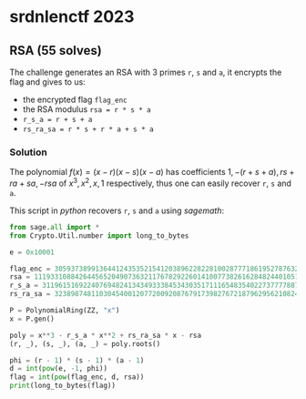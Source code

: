 # srdnlenctf 2023

## RSA (55 solves)

The challenge generates an RSA with 3 primes `r`, `s` and `a`, it encrypts the flag and gives to us: 

- the encrypted flag `flag_enc`
- the RSA modulus `rsa = r * s * a`
- `r_s_a = r + s + a`
- `rs_ra_sa = r * s + r * a + s * a`

### Solution

The polynomial $f(x) = (x - r)(x - s)(x - a)$ has coefficients $1, - (r + s + a), r s + r a + s a, - r s a$ of $x^3, x^2, x, 1$ respectively, thus one can easily recover `r`, `s` and `a`.

This script in *python* recovers `r`, `s` and `a` using *sagemath*:

```py
from sage.all import *
from Crypto.Util.number import long_to_bytes

e = 0x10001

flag_enc = 305937389913644124353521541203896228228100287771861952787632778203429862580034717045066213644670515924479613687491939585830621428606122810529254111370561855825281351383357838797183961382377911872273999422767788459585486508291858004728424594963981121345786835801425225173392185659177549728175043848142863492498517163562979790708452839236670186147527086692854011149422111289175223857001786765717200535670927989091747867031255628205430286900180120411568566496158971
rsa = 1119331088426445652049073632117678292260141007738261628482440105143508952011573006283470657320593796414881427458009128790416915606096677817107740886320364054596186677319992672873286602387978243613748908293131886639783664921319212446265594496808690114453810308016153697587841315391448735148763753254685350707203658119669859336306387287389740797917206580085557660754531433662772769500638270585975839989101964379252278187400491260154753705688029268027175812419696619
r_s_a = 31196151692240769482413434933384534303517111654835402273777788758876797999084042595072311282209063135918012172776936704542482749883925277357875720477370629
rs_ra_sa = 323898748110304540012077200920876791739827672187962956210824080913877019158151191999812688624496191774476169968522325251822258958226152196451875769781319538093983441577632922600197853360682904318047081576168252854038158315592880232574502453976052364135250887912532391068132536589210795343836920404808340626031

P = PolynomialRing(ZZ, "x")
x = P.gen()

poly = x**3 - r_s_a * x**2 + rs_ra_sa * x - rsa
(r, _), (s, _), (a, _) = poly.roots()

phi = (r - 1) * (s - 1) * (a - 1)
d = int(pow(e, -1, phi))
flag = int(pow(flag_enc, d, rsa))
print(long_to_bytes(flag))
```
